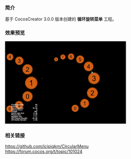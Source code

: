 ### 简介
基于 CocosCreator 3.0.0 版本创建的 **循环旋转菜单** 工程。

### 效果预览
![image](../../gif/202201/2022012053.gif)

### 相关链接
https://github.com/icipiqkm/CircularMenu    
https://forum.cocos.org/t/topic/101024